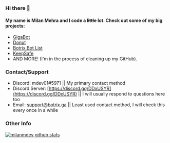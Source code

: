 ### Hi there 👋

#### My name is Milan Mehra and I code a ~~little~~ lot. Check out some of my big projects:

- [GigaBot](https://gigabot.ml)
- [Donut](https://discord.gg/uMGnXyQ)
- [Botrix Bot List](https://botrix.ga)
- [KeepSafe](https://keepsafe.ga)
- AND MORE! (I'm in the process of cleaning up my GitHub).

### Contact/Support

- Discord: mdev01#5971 || My primary contact method
- Discord Server: [https://discord.gg/DDxUSYR](https://discord.gg/DDxUSYR) || I will usually respond to questions here too
- Email: [support@botrix.ga](mailto:support@botrix.ga) || Least used contact method, I will check this every once in a while

### Other Info
[![milanmdev github stats](https://github-readme-stats.vercel.app/api?username=milanmdev)](https://github.com/anuraghazra/github-readme-stats)

<!--
**mdev01real/mdev01real** is a ✨ _special_ ✨ repository because its `README.md` (this file) appears on your GitHub profile.

Here are some ideas to get you started:

- 🔭 I’m currently working on ...
- 🌱 I’m currently learning ...
- 👯 I’m looking to collaborate on ...
- 🤔 I’m looking for help with ...
- 💬 Ask me about ...
- 📫 How to reach me: ...
- 😄 Pronouns: ...
- ⚡ Fun fact: ...
-->
